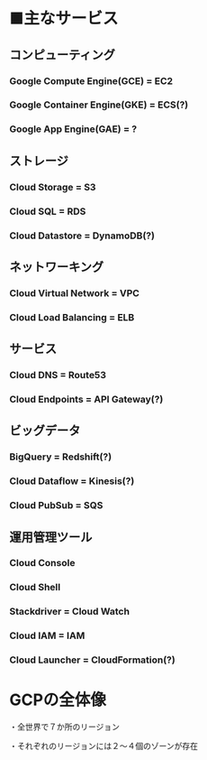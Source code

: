 # ■主なサービス

## コンピューティング

### Google Compute Engine(GCE) = EC2

### Google Container Engine(GKE) = ECS(?)

### Google App Engine(GAE) = ?

## ストレージ

### Cloud Storage = S3

### Cloud SQL = RDS

### Cloud Datastore = DynamoDB(?)

## ネットワーキング

### Cloud Virtual Network = VPC

### Cloud Load Balancing = ELB

## サービス

### Cloud DNS = Route53

### Cloud Endpoints = API Gateway(?)

## ビッグデータ

### BigQuery = Redshift(?)

### Cloud Dataflow = Kinesis(?)

### Cloud PubSub = SQS

## 運用管理ツール

### Cloud Console

### Cloud Shell

### Stackdriver = Cloud Watch

### Cloud IAM = IAM

### Cloud Launcher = CloudFormation(?)

# GCPの全体像

・全世界で７か所のリージョン

・それぞれのリージョンには２～４個のゾーンが存在

